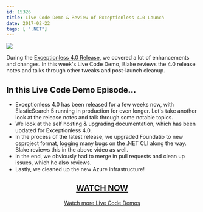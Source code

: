```yaml
---
id: 15326
title: Live Code Demo & Review of Exceptionless 4.0 Launch
date: 2017-02-22
tags: [ ".NET"]
---
```

[![](/assets/img/news/170221-live-code-review-header-1024x538.jpg)](https://www.liveedu.tv/niemyjski/videos/bG9BO-exceptionless-weekly-demo-2-6-17-3)

During the [Exceptionless 4.0 Release](/exceptionless-4-0/), we covered a lot of enhancements and changes. In this week's Live Code Demo, Blake reviews the 4.0 release notes and talks through other tweaks and post-launch cleanup.<!--more-->

## In this Live Code Demo Episode...

* Exceptionless 4.0 has been released for a few weeks now, with ElasticSearch 5 running in production for even longer. Let's take another look at the release notes and talk through some notable topics.
* We look at the self hosting & upgrading documentation, which has been updated for Exceptionless 4.0.
* In the process of the latest release, we upgraded Foundatio to new csproject format, logging many bugs on the .NET CLI along the way. Blake reviews this in the above video as well.
* In the end, we obviously had to merge in pull requests and clean up issues, which he also reviews.
* Lastly, we cleaned up the new Azure infrastructure!

<h2 style="text-align: center;">
  <a href="https://www.liveedu.tv/niemyjski/videos/bG9BO-exceptionless-weekly-demo-2-6-17-3">WATCH NOW</a>
</h2>

<p style="text-align: center;">
  <a href="/category/live-coding/">Watch more Live Code Demos</a>
</p>
